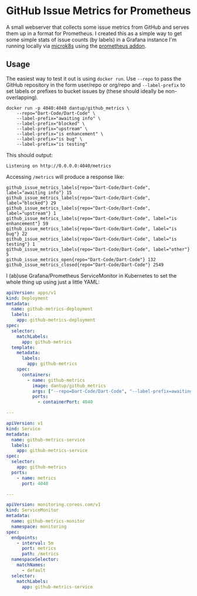 # GitHub Issue Metrics for Prometheus

A small webserver that collects some issue metrics from GitHub and serves them up in a format for Prometheus. I created this as a simple way to get some simple stats of issue counts (by labels) in a Grafana instance I'm running locally via [microk8s](https://microk8s.io/) using the [prometheus addon](https://microk8s.io/docs/addons#heading--list).

## Usage

The easiest way to test it out is using `docker run`. Use `--repo` to pass the GitHub repository in the form user/repo or org/repo and `--label-prefix` to set labels or prefixes to bucket issues by (these should ideally be non-overlapping).

```
docker run -p 4040:4040 dantup/github_metrics \
    --repo="Dart-Code/Dart-Code" \
    --label-prefix="awaiting info" \
    --label-prefix="blocked" \
    --label-prefix="upstream" \
    --label-prefix="is enhancement" \
    --label-prefix="is bug" \
    --label-prefix="is testing"
```

This should output:

```
Listening on http://0.0.0.0:4040/metrics
```

Accessing `/metrics` will produce a response like:

```
github_issue_metrics_labels{repo="Dart-Code/Dart-Code", label="awaiting info"} 15
github_issue_metrics_labels{repo="Dart-Code/Dart-Code", label="blocked"} 29
github_issue_metrics_labels{repo="Dart-Code/Dart-Code", label="upstream"} 1
github_issue_metrics_labels{repo="Dart-Code/Dart-Code", label="is enhancement"} 59
github_issue_metrics_labels{repo="Dart-Code/Dart-Code", label="is bug"} 22
github_issue_metrics_labels{repo="Dart-Code/Dart-Code", label="is testing"} 1
github_issue_metrics_labels{repo="Dart-Code/Dart-Code", label="other"} 5
github_issue_metrics_open{repo="Dart-Code/Dart-Code"} 132
github_issue_metrics_closed{repo="Dart-Code/Dart-Code"} 2549
```

I (ab)use Grafana/Prometheus ServiceMonitor in Kubernetes to set the whole thing up using just a little YAML:

```yaml
apiVersion: apps/v1
kind: Deployment
metadata:
  name: github-metrics-deployment
  labels:
    app: github-metrics-deployment
spec:
  selector:
    matchLabels:
      app: github-metrics
  template:
    metadata:
      labels:
        app: github-metrics
    spec:
      containers:
        - name: github-metrics
          image: dantup/github_metrics
          args: ["--repo=Dart-Code/Dart-Code", "--label-prefix=awaiting info", "--label-prefix=blocked", "--label-prefix=upstream", "--label-prefix=is enhancement", "--label-prefix=is bug", "--label-prefix=is testing"]
          ports:
            - containerPort: 4040

---

apiVersion: v1
kind: Service
metadata:
  name: github-metrics-service
  labels:
    app: github-metrics-service
spec:
  selector:
    app: github-metrics
  ports:
    - name: metrics
      port: 4040

---

apiVersion: monitoring.coreos.com/v1
kind: ServiceMonitor
metadata:
  name: github-metrics-monitor
  namespace: monitoring
spec:
  endpoints:
    - interval: 5m
      port: metrics
      path: /metrics
  namespaceSelector:
    matchNames:
      - default
  selector:
    matchLabels:
      app: github-metrics-service
```
